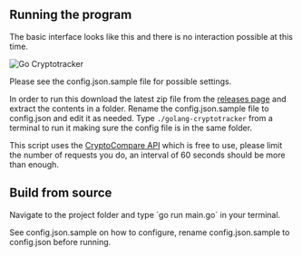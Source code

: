 ## Running the program

The basic interface looks like this and there is no interaction possible at this time.

![Go Cryptotracker](https://i.gyazo.com/ff5f2a54d83063038613c70edef340e8.gif)

Please see the config.json.sample file for possible settings.

In order to run this download the latest zip file from the [releases page](https://github.com/markustenghamn/golang-cryptotracker/releases) and extract the contents in a folder. Rename the config.json.sample file to config.json and edit it as needed. Type `./golang-cryptotracker` from a terminal to run it making sure the config file is in the same folder.

This script uses the [CryptoCompare API](https://www.cryptocompare.com/api/) which is free to use, please limit the number of requests you do, an interval of 60 seconds should be more than enough.

## Build from source

Navigate to the project folder and type ´go run main.go´ in your terminal.

See config.json.sample on how to configure, rename config.json.sample to config.json before running.
